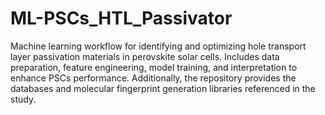 # ML-PSCs_HTL_Passivator
Machine learning workflow for identifying and optimizing hole transport layer passivation materials in perovskite solar cells. Includes data preparation, feature engineering, model training, and interpretation to enhance PSCs performance. Additionally, the repository provides the databases and molecular fingerprint generation libraries referenced in the study.
